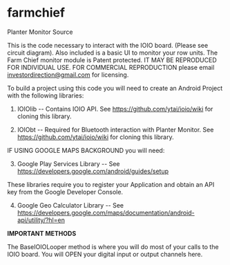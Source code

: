 # farmchief
Planter Monitor Source

This is the code necessary to interact with the IOIO
board. (Please see circuit diagram). Also included is a basic UI to monitor your row units. The Farm Chief monitor module is Patent protected. IT MAY BE REPRODUCED FOR INDIVIDUAL USE. FOR COMMERCIAL REPRODUCTION please email investordirection@gmail.com for licensing. 

To build a project using this code you will need to create an Android Project with the following libraries:

1) IOIOlib -- Contains IOIO API. See https://github.com/ytai/ioio/wiki for cloning this library.

2) IOIObt  -- Required for Bluetooth interaction with Planter Monitor. See https://github.com/ytai/ioio/wiki for cloning this library.

IF USING GOOGLE MAPS BACKGROUND you will need:

3) Google Play Services Library -- See https://developers.google.com/android/guides/setup

These libraries require you to register your Application and obtain an API key from the Google Developer Console.

4) Google Geo Calculator Library -- See https://developers.google.com/maps/documentation/android-api/utility/?hl=en

**IMPORTANT METHODS**

The BaseIOIOLooper method is where you will do most of your calls to the IOIO board. You will OPEN your digital input or output channels here.

